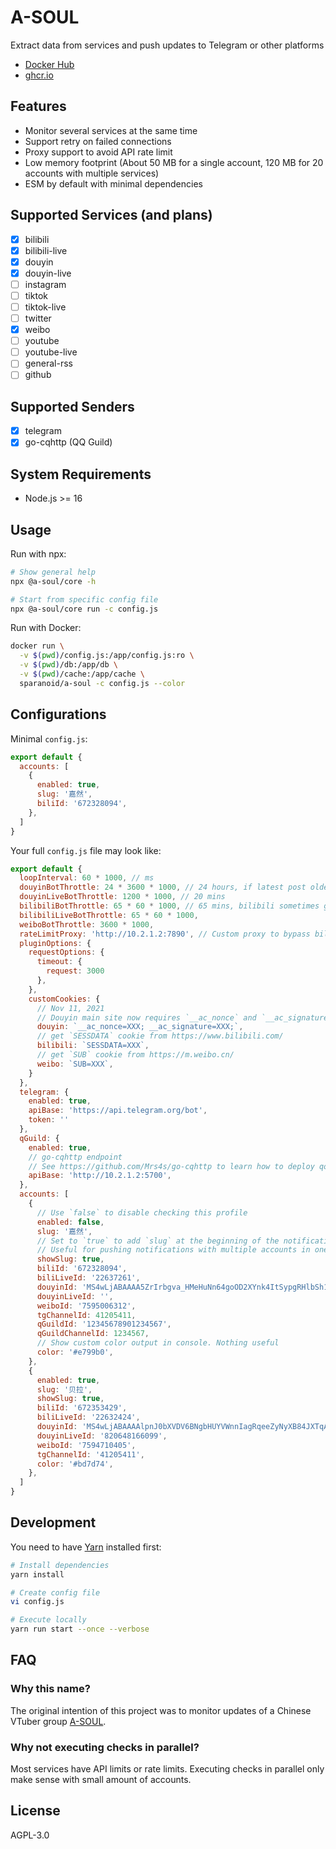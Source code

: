 # A-SOUL

Extract data from services and push updates to Telegram or other platforms

- [Docker Hub](https://hub.docker.com/r/sparanoid/a-soul)
- [ghcr.io](https://github.com/users/sparanoid/packages/container/package/a-soul)

## Features

- Monitor several services at the same time
- Support retry on failed connections
- Proxy support to avoid API rate limit
- Low memory footprint (About 50 MB for a single account, 120 MB for 20 accounts with multiple services)
- ESM by default with minimal dependencies

## Supported Services (and plans)

- [x] bilibili
- [x] bilibili-live
- [x] douyin
- [x] douyin-live
- [ ] instagram
- [ ] tiktok
- [ ] tiktok-live
- [ ] twitter
- [x] weibo
- [ ] youtube
- [ ] youtube-live
- [ ] general-rss
- [ ] github

## Supported Senders

- [x] telegram
- [x] go-cqhttp (QQ Guild)

## System Requirements

- Node.js >= 16

## Usage

Run with npx:

```bash
# Show general help
npx @a-soul/core -h

# Start from specific config file
npx @a-soul/core run -c config.js
```

Run with Docker:

```bash
docker run \
  -v $(pwd)/config.js:/app/config.js:ro \
  -v $(pwd)/db:/app/db \
  -v $(pwd)/cache:/app/cache \
  sparanoid/a-soul -c config.js --color
```

## Configurations

Minimal `config.js`:

```js
export default {
  accounts: [
    {
      enabled: true,
      slug: '嘉然',
      biliId: '672328094',
    },
  ]
}
```

Your full `config.js` file may look like:

```js
export default {
  loopInterval: 60 * 1000, // ms
  douyinBotThrottle: 24 * 3600 * 1000, // 24 hours, if latest post older than this value, do not send notifications
  douyinLiveBotThrottle: 1200 * 1000, // 20 mins
  bilibiliBotThrottle: 65 * 60 * 1000, // 65 mins, bilibili sometimes got limit rate for 60 mins.
  bilibiliLiveBotThrottle: 65 * 60 * 1000,
  weiboBotThrottle: 3600 * 1000,
  rateLimitProxy: 'http://10.2.1.2:7890', // Custom proxy to bypass bilibili API rate limit
  pluginOptions: {
    requestOptions: {
      timeout: {
        request: 3000
      },
    },
    customCookies: {
      // Nov 11, 2021
      // Douyin main site now requires `__ac_nonce` and `__ac_signature` to work
      douyin: `__ac_nonce=XXX; __ac_signature=XXX;`,
      // get `SESSDATA` cookie from https://www.bilibili.com/
      bilibili: `SESSDATA=XXX`,
      // get `SUB` cookie from https://m.weibo.cn/
      weibo: `SUB=XXX`,
    }
  },
  telegram: {
    enabled: true,
    apiBase: 'https://api.telegram.org/bot',
    token: ''
  },
  qGuild: {
    enabled: true,
    // go-cqhttp endpoint
    // See https://github.com/Mrs4s/go-cqhttp to learn how to deploy qo-cqhttp and send updates to QQ Guild
    apiBase: 'http://10.2.1.2:5700',
  },
  accounts: [
    {
      // Use `false` to disable checking this profile
      enabled: false,
      slug: '嘉然',
      // Set to `true` to add `slug` at the beginning of the notification. ie: #嘉然
      // Useful for pushing notifications with multiple accounts in one channel
      showSlug: true,
      biliId: '672328094',
      biliLiveId: '22637261',
      douyinId: 'MS4wLjABAAAA5ZrIrbgva_HMeHuNn64goOD2XYnk4ItSypgRHlbSh1c',
      douyinLiveId: '',
      weiboId: '7595006312',
      tgChannelId: 41205411,
      qGuildId: '12345678901234567',
      qGuildChannelId: 1234567,
      // Show custom color output in console. Nothing useful
      color: '#e799b0',
    },
    {
      enabled: true,
      slug: '贝拉',
      showSlug: true,
      biliId: '672353429',
      biliLiveId: '22632424',
      douyinId: 'MS4wLjABAAAAlpnJ0bXVDV6BNgbHUYVWnnIagRqeeZyNyXB84JXTqAS5tgGjAtw0ZZkv0KSHYyhP',
      douyinLiveId: '820648166099',
      weiboId: '7594710405',
      tgChannelId: '41205411',
      color: '#bd7d74',
    },
  ]
}
```

## Development

You need to have [Yarn](https://yarnpkg.com/) installed first:

```bash
# Install dependencies
yarn install

# Create config file
vi config.js

# Execute locally
yarn run start --once --verbose
```

## FAQ

### Why this name?

The original intention of this project was to monitor updates of a Chinese VTuber group [A-SOUL](https://virtualyoutuber.fandom.com/wiki/A-soul).

### Why not executing checks in parallel?

Most services have API limits or rate limits. Executing checks in parallel only make sense with small amount of accounts.

## License

AGPL-3.0
